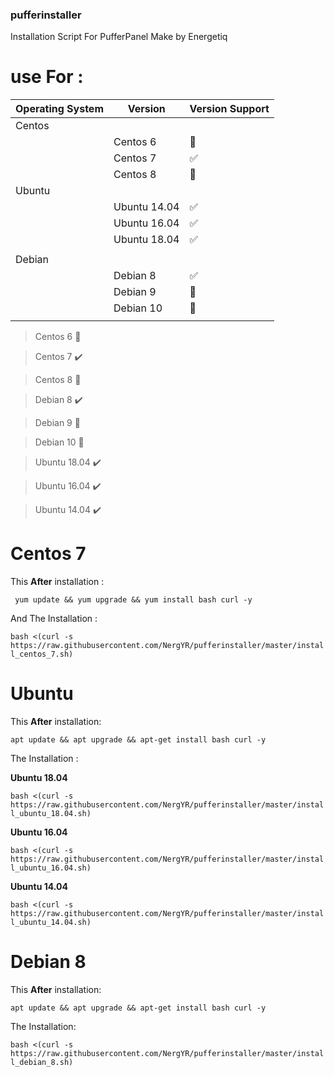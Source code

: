 ### pufferinstaller
Installation Script For PufferPanel Make by Energetiq


# use For :


| Operating System       | Version             | Version Support    |
|------------------------|---------------------|--------------------|
|Centos                  |                     |                    |
|                        |Centos 6             |  :red_circle:      |
|                        |Centos 7             |  :white_check_mark:|
|                        |Centos 8             |  :red_circle:      |
|Ubuntu                  |                     |                    |
|                        |Ubuntu 14.04         |  :white_check_mark:|
|                        |Ubuntu 16.04         |  :white_check_mark:|
|                        |Ubuntu 18.04         |  :white_check_mark:|
|                        |                     |                    |
|Debian                  |                     |                    |
|                        |Debian 8             |  :white_check_mark:|
|                        |Debian 9             |  :red_circle:      |
|                        |Debian 10            |  :red_circle:      |
|                        |                     |                    |



> Centos 6 🚫

> Centos 7 ✔️

> Centos 8 🚫

> Debian 8 ✔️

> Debian 9 🚫

> Debian 10 🚫

> Ubuntu 18.04 ✔️

> Ubuntu 16.04 ✔️

> Ubuntu 14.04 ✔️


# Centos 7

This **After** installation :

``` yum update && yum upgrade && yum install bash curl -y```

And The Installation :

``` bash <(curl -s https://raw.githubusercontent.com/NergYR/pufferinstaller/master/install_centos_7.sh) ```

# Ubuntu 

This **After** installation:

```apt update && apt upgrade && apt-get install bash curl -y```

The Installation :

**Ubuntu 18.04**

``` bash <(curl -s https://raw.githubusercontent.com/NergYR/pufferinstaller/master/install_ubuntu_18.04.sh) ```

**Ubuntu 16.04**

``` bash <(curl -s https://raw.githubusercontent.com/NergYR/pufferinstaller/master/install_ubuntu_16.04.sh) ```

**Ubuntu 14.04**

``` bash <(curl -s https://raw.githubusercontent.com/NergYR/pufferinstaller/master/install_ubuntu_14.04.sh) ```


# Debian 8

This **After** installation:

```apt update && apt upgrade && apt-get install bash curl -y```

The Installation:

``` bash <(curl -s https://raw.githubusercontent.com/NergYR/pufferinstaller/master/install_debian_8.sh) ```



